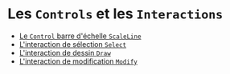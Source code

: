 # Les `Controls` et les `Interactions`

 * [Le `Control` barre d'échelle `ScaleLine`](scaleline.md)
 * [L'interaction de sélection `Select`](select.md)
 * [L'interaction de dessin `Draw`](draw.md)
 * [L'interaction de modification `Modify`](modify.md)
